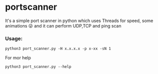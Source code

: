 # portscanner
It's a simple port scanner in python which uses Threads for speed, some animations 😜 and it can perform UDP,TCP and ping scan

### Usage:

```
python3 port_scanner.py -H x.x.x.x -p x-xx -sN 1
```

For mor help
```
python3 port_scanner.py --help
```
